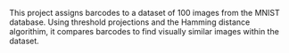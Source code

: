 This project assigns barcodes to a dataset of 100 images from the MNIST database. 
Using threshold projections and the Hamming distance algorithim, it compares barcodes to find visually similar images within the dataset. 
